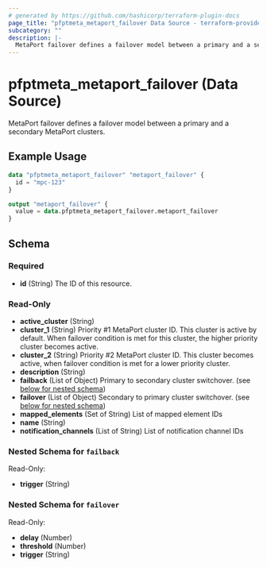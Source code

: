 ```yaml
---
# generated by https://github.com/hashicorp/terraform-plugin-docs
page_title: "pfptmeta_metaport_failover Data Source - terraform-provider-pfptmeta"
subcategory: ""
description: |-
  MetaPort failover defines a failover model between a primary and a secondary MetaPort clusters.
---
```


# pfptmeta_metaport_failover (Data Source)

MetaPort failover defines a failover model between a primary and a secondary MetaPort clusters.

## Example Usage

```terraform
data "pfptmeta_metaport_failover" "metaport_failover" {
  id = "mpc-123"
}

output "metaport_failover" {
  value = data.pfptmeta_metaport_failover.metaport_failover
}
```

<!-- schema generated by tfplugindocs -->
## Schema

### Required

- **id** (String) The ID of this resource.

### Read-Only

- **active_cluster** (String)
- **cluster_1** (String) Priority #1 MetaPort cluster ID. This cluster is active by default. When failover condition is met for this cluster, the higher priority cluster becomes active.
- **cluster_2** (String) Priority #2 MetaPort cluster ID. This cluster becomes active, when failover condition is met for a lower priority cluster.
- **description** (String)
- **failback** (List of Object) Primary to secondary cluster switchover. (see [below for nested schema](#nestedatt--failback))
- **failover** (List of Object) Secondary to primary cluster switchover. (see [below for nested schema](#nestedatt--failover))
- **mapped_elements** (Set of String) List of mapped element IDs
- **name** (String)
- **notification_channels** (List of String) List of notification channel IDs

<a id="nestedatt--failback"></a>
### Nested Schema for `failback`

Read-Only:

- **trigger** (String)


<a id="nestedatt--failover"></a>
### Nested Schema for `failover`

Read-Only:

- **delay** (Number)
- **threshold** (Number)
- **trigger** (String)


